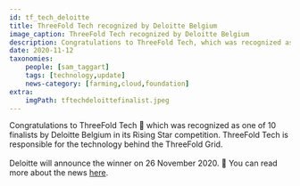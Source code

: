 ```yaml
---
id: tf_tech_deloitte
title: ThreeFold Tech recognized by Deloitte Belgium
image_caption: ThreeFold Tech recognized by Deloitte Belgium
description: Congratulations to ThreeFold Tech, which was recognized as one of 10 finalists by Deloitte Belgium in its Rising Star competition! More within.
date: 2020-11-12
taxonomies:
    people: [sam_taggart]
    tags: [technology,update]
    news-category: [farming,cloud,foundation]
extra:
    imgPath: tftechdeloittefinalist.jpeg
---
```


Congratulations to ThreeFold Tech 👏 which was recognized as one of 10 finalists by Deloitte Belgium in its Rising Star competition. ThreeFold Tech is responsible for the technology behind the ThreeFold Grid.
<br/>
<br/>
Deloitte will announce the winner on 26 November 2020. 🤞 You can read more about the news [here](https://www2.deloitte.com/be/en/pages/technology/articles/fast50-2020-nominees_press-release.html).
